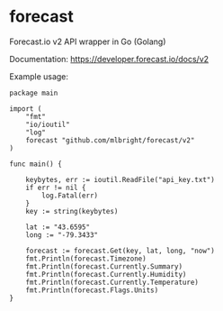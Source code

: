 forecast
========

Forecast.io v2 API wrapper in Go (Golang)

Documentation: https://developer.forecast.io/docs/v2

Example usage:

```
package main

import (
	"fmt"
	"io/ioutil"
	"log"
    forecast "github.com/mlbright/forecast/v2"
)

func main() {

	keybytes, err := ioutil.ReadFile("api_key.txt")
	if err != nil {
		log.Fatal(err)
	}
	key := string(keybytes)

	lat := "43.6595"
	long := "-79.3433"

	forecast := forecast.Get(key, lat, long, "now")
	fmt.Println(forecast.Timezone)
	fmt.Println(forecast.Currently.Summary)
    fmt.Println(forecast.Currently.Humidity)
    fmt.Println(forecast.Currently.Temperature)
    fmt.Println(forecast.Flags.Units)
}
```